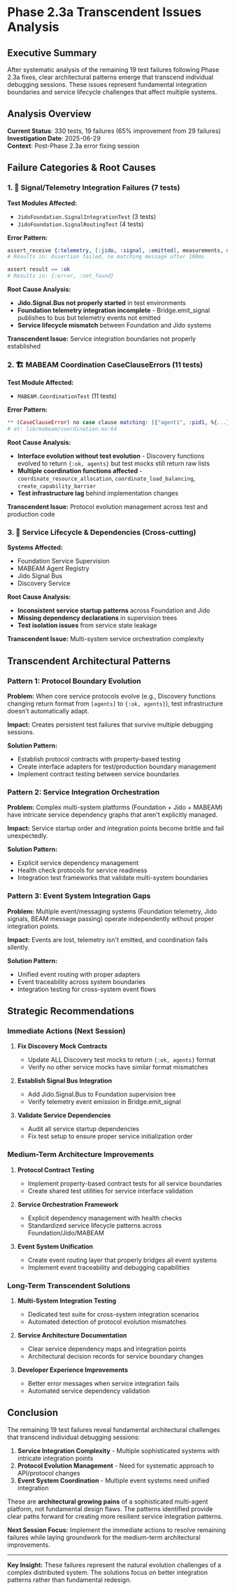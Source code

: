 # Phase 2.3a Transcendent Issues Analysis

## Executive Summary

After systematic analysis of the remaining 19 test failures following Phase 2.3a fixes, clear architectural patterns emerge that transcend individual debugging sessions. These issues represent fundamental integration boundaries and service lifecycle challenges that affect multiple systems.

## Analysis Overview

**Current Status**: 330 tests, 19 failures (65% improvement from 29 failures)  
**Investigation Date**: 2025-06-29  
**Context**: Post-Phase 2.3a error fixing session

## Failure Categories & Root Causes

### 1. 🔧 Signal/Telemetry Integration Failures (7 tests)

**Test Modules Affected:**
- `JidoFoundation.SignalIntegrationTest` (3 tests)
- `JidoFoundation.SignalRoutingTest` (4 tests)

**Error Pattern:**
```elixir
assert_receive {:telemetry, [:jido, :signal, :emitted], measurements, metadata}
# Results in: Assertion failed, no matching message after 100ms

assert result == :ok  
# Results in: {:error, :not_found}
```

**Root Cause Analysis:**
- **Jido.Signal.Bus not properly started** in test environments
- **Foundation telemetry integration incomplete** - Bridge.emit_signal publishes to bus but telemetry events not emitted
- **Service lifecycle mismatch** between Foundation and Jido systems

**Transcendent Issue:** Service integration boundaries not properly established

### 2. 🏗️ MABEAM Coordination CaseClauseErrors (11 tests)

**Test Module Affected:**
- `MABEAM.CoordinationTest` (11 tests)

**Error Pattern:**
```elixir
** (CaseClauseError) no case clause matching: [{"agent1", :pid1, %{...}}]
# at: lib/mabeam/coordination.ex:64 
```

**Root Cause Analysis:**
- **Interface evolution without test evolution** - Discovery functions evolved to return `{:ok, agents}` but test mocks still return raw lists
- **Multiple coordination functions affected** - `coordinate_resource_allocation`, `coordinate_load_balancing`, `create_capability_barrier`
- **Test infrastructure lag** behind implementation changes

**Transcendent Issue:** Protocol evolution management across test and production code

### 3. 🔄 Service Lifecycle & Dependencies (Cross-cutting)

**Systems Affected:**
- Foundation Service Supervision
- MABEAM Agent Registry  
- Jido Signal Bus
- Discovery Service

**Root Cause Analysis:**
- **Inconsistent service startup patterns** across Foundation and Jido
- **Missing dependency declarations** in supervision trees
- **Test isolation issues** from service state leakage

**Transcendent Issue:** Multi-system service orchestration complexity

## Transcendent Architectural Patterns

### Pattern 1: Protocol Boundary Evolution

**Problem:** When core service protocols evolve (e.g., Discovery functions changing return format from `[agents]` to `{:ok, agents}`), test infrastructure doesn't automatically adapt.

**Impact:** Creates persistent test failures that survive multiple debugging sessions.

**Solution Pattern:** 
- Establish protocol contracts with property-based testing
- Create interface adapters for test/production boundary management
- Implement contract testing between service boundaries

### Pattern 2: Service Integration Orchestration  

**Problem:** Complex multi-system platforms (Foundation + Jido + MABEAM) have intricate service dependency graphs that aren't explicitly managed.

**Impact:** Service startup order and integration points become brittle and fail unexpectedly.

**Solution Pattern:**
- Explicit service dependency management
- Health check protocols for service readiness
- Integration test frameworks that validate multi-system boundaries

### Pattern 3: Event System Integration Gaps

**Problem:** Multiple event/messaging systems (Foundation telemetry, Jido signals, BEAM message passing) operate independently without proper integration points.

**Impact:** Events are lost, telemetry isn't emitted, and coordination fails silently.

**Solution Pattern:**
- Unified event routing with proper adapters
- Event traceability across system boundaries  
- Integration testing for cross-system event flows

## Strategic Recommendations

### Immediate Actions (Next Session)

1. **Fix Discovery Mock Contracts** 
   - Update ALL Discovery test mocks to return `{:ok, agents}` format
   - Verify no other service mocks have similar format mismatches

2. **Establish Signal Bus Integration**
   - Add Jido.Signal.Bus to Foundation supervision tree
   - Verify telemetry event emission in Bridge.emit_signal

3. **Validate Service Dependencies**
   - Audit all service startup dependencies
   - Fix test setup to ensure proper service initialization order

### Medium-Term Architecture Improvements

1. **Protocol Contract Testing**
   - Implement property-based contract tests for all service boundaries
   - Create shared test utilities for service interface validation

2. **Service Orchestration Framework**  
   - Explicit dependency management with health checks
   - Standardized service lifecycle patterns across Foundation/Jido/MABEAM

3. **Event System Unification**
   - Create event routing layer that properly bridges all event systems
   - Implement event traceability and debugging capabilities

### Long-Term Transcendent Solutions

1. **Multi-System Integration Testing**
   - Dedicated test suite for cross-system integration scenarios
   - Automated detection of protocol evolution mismatches

2. **Service Architecture Documentation**
   - Clear service dependency maps and integration points
   - Architectural decision records for service boundary changes

3. **Developer Experience Improvements**
   - Better error messages when service integration fails
   - Automated service dependency validation

## Conclusion

The remaining 19 test failures reveal fundamental architectural challenges that transcend individual debugging sessions:

1. **Service Integration Complexity** - Multiple sophisticated systems with intricate integration points
2. **Protocol Evolution Management** - Need for systematic approach to API/protocol changes
3. **Event System Coordination** - Multiple event systems need unified integration

These are **architectural growing pains** of a sophisticated multi-agent platform, not fundamental design flaws. The patterns identified provide clear paths forward for creating more resilient service integration patterns.

**Next Session Focus:** Implement the immediate actions to resolve remaining failures while laying groundwork for the medium-term architectural improvements.

---

**Key Insight:** These failures represent the natural evolution challenges of a complex distributed system. The solutions focus on better integration patterns rather than fundamental redesign.